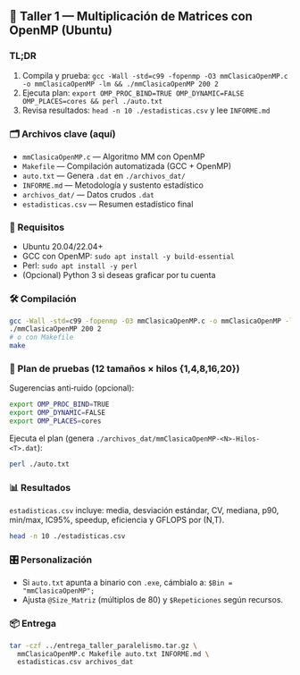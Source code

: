 ## 🚀 Taller 1 — Multiplicación de Matrices con OpenMP (Ubuntu)

### TL;DR
1) Compila y prueba: `gcc -Wall -std=c99 -fopenmp -O3 mmClasicaOpenMP.c -o mmClasicaOpenMP -lm && ./mmClasicaOpenMP 200 2`
2) Ejecuta plan: `export OMP_PROC_BIND=TRUE OMP_DYNAMIC=FALSE OMP_PLACES=cores && perl ./auto.txt`
3) Revisa resultados: `head -n 10 ./estadisticas.csv` y lee `INFORME.md`

### 🗂️ Archivos clave (aquí)
- `mmClasicaOpenMP.c` — Algoritmo MM con OpenMP
- `Makefile` — Compilación automatizada (GCC + OpenMP)
- `auto.txt` — Genera `.dat` en `./archivos_dat/`
- `INFORME.md` — Metodología y sustento estadístico
- `archivos_dat/` — Datos crudos `.dat`
- `estadisticas.csv` — Resumen estadístico final

### 🧰 Requisitos
- Ubuntu 20.04/22.04+
- GCC con OpenMP: `sudo apt install -y build-essential`
- Perl: `sudo apt install -y perl`
- (Opcional) Python 3 si deseas graficar por tu cuenta

### 🛠️ Compilación
```bash
gcc -Wall -std=c99 -fopenmp -O3 mmClasicaOpenMP.c -o mmClasicaOpenMP -lm
./mmClasicaOpenMP 200 2
# o con Makefile
make
```

### 🧪 Plan de pruebas (12 tamaños × hilos {1,4,8,16,20})
Sugerencias anti‑ruido (opcional):
```bash
export OMP_PROC_BIND=TRUE
export OMP_DYNAMIC=FALSE
export OMP_PLACES=cores
```
Ejecuta el plan (genera `./archivos_dat/mmClasicaOpenMP-<N>-Hilos-<T>.dat`):
```bash
perl ./auto.txt
```

### 📊 Resultados
`estadisticas.csv` incluye: media, desviación estándar, CV, mediana, p90, min/max, IC95%, speedup, eficiencia y GFLOPS por (N,T).
```bash
head -n 10 ./estadisticas.csv
```

### 🎛️ Personalización
- Si `auto.txt` apunta a binario con `.exe`, cámbialo a: `$Bin = "mmClasicaOpenMP";`
- Ajusta `@Size_Matriz` (múltiplos de 80) y `$Repeticiones` según recursos.

### 📦 Entrega
```bash
tar -czf ../entrega_taller_paralelismo.tar.gz \
  mmClasicaOpenMP.c Makefile auto.txt INFORME.md \
  estadisticas.csv archivos_dat
```


